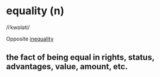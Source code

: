 # equality (n)

/iˈkwɒləti/

Opposite [inequality]()

## the fact of being equal in rights, status, advantages, value, amount, etc.